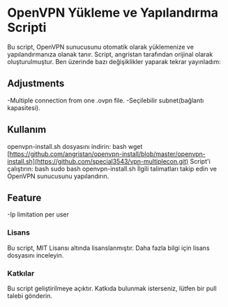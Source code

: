 # OpenVPN Yükleme ve Yapılandırma Scripti
Bu script, OpenVPN sunucusunu otomatik olarak yüklemenize ve yapılandırmanıza olanak tanır. Script, angristan tarafından orijinal olarak oluşturulmuştur. Ben üzerinde bazı değişiklikler yaparak tekrar yayınladım:
## Adjustments
-Multiple connection from one .ovpn file.
-Seçilebilir subnet(bağlantı kapasitesi).


## Kullanım
openvpn-install.sh dosyasını indirin:
bash
wget [https://github.com/angristan/openvpn-install/blob/master/openvpn-install.sh](https://github.com/special3543/vpn-multiplecon.git)
Script'i çalıştırın:
bash
sudo bash openvpn-install.sh
İlgili talimatları takip edin ve OpenVPN sunucusunu yapılandırın.


## Feature
-Ip limitation per user

### Lisans
Bu script, MIT Lisansı altında lisanslanmıştır. Daha fazla bilgi için lisans dosyasını inceleyin.

### Katkılar
Bu script geliştirilmeye açıktır. Katkıda bulunmak isterseniz, lütfen bir pull talebi gönderin.
